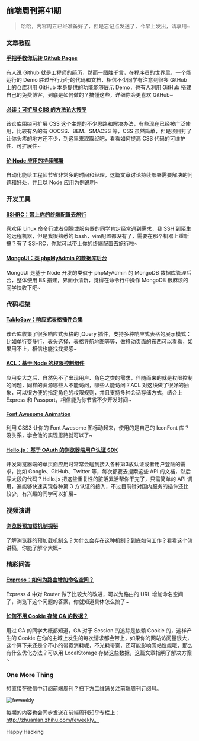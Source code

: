 ## 前端周刊第41期

> 哈哈，内容周五已经准备好了，但是忘记点发送了，今早上发出，请享用~

### 文章教程

#### [手把手教你玩转 Github Pages](http://24ways.org/2013/get-started-with-github-pages/)

有人说 Github 就是工程师的简历，然而一图胜千言，在程序员的世界里，一个能运行的 Demo 胜过千行万行的代码和文档，相信不少同学有注意到很多 GitHub 上的仓库利用 GitHub 本身提供的功能能够展示 Demo，也有人利用 GitHub 搭建自己的免费博客，到底是如何做的？搞懂这些，详细你会更喜欢 GitHub~

#### [必读：可扩展 CSS 的方法论大搜罗](https://github.com/davidtheclark/scalable-css-reading-list)

该仓库围绕可扩展 CSS 这个主题的不少思路和解决办法，有些现在已经被广泛使用，比较有名的有 OOCSS、BEM、SMACSS 等，CSS 虽然简单，但是项目打了让你头疼的地方还不少，到这里来取取经吧，看看如何提高 CSS 代码的可维护性、可扩展性~

#### [论 Node 应用的持续部署](http://blog.risingstack.com/continuous-deployment-of-node-js-applications/)

自动化能给工程师节省非常多的时间和经理，这篇文章讨论持续部署需要解决的问题和好处，并且以 Node 应用为例说明~

### 开发工具

#### [SSHRC：带上你的终端配置去旅行](https://github.com/Russell91/sshrc)

喜欢用 Linux 命令行或者倒腾或服务器的同学肯定经常遇到需求，我 SSH 到陌生的远程机器，但是我很熟悉的 bash，vim配置都没有了，需要在那个机器上重新搞？有了 SSHRC，你就可以带上你的终端配置去旅行啦~

#### [MongoUI：类 phpMyAdmin 的数据库后台](http://webapplog.com/mongoui/)

MongoUI 是基于 Node 开发的类似于 phpMyAdmin 的 MongoDB 数据库管理后台，整体使用 BS 搭建，界面小清新，觉得在命令行中操作 MongoDB 很麻烦的同学快收下吧~

### 代码框架

#### [TableSaw：响应式表格插件合集](https://github.com/filamentgroup/tablesaw)

该仓库收集了很多响应式表格的 jQuery 插件，支持多种响应式表格的展示模式：比如单行变多行，表头选择，表格导航地图等等，做移动页面的东西可以看看，如果用不上，相信也能找找灵感~

#### [ACL：基于 Node 的权限控制组件](https://github.com/optimalbits/node_acl)

应用变大之后，自然免不了出现用户、角色之类的需求，伴随而来的就是权限控制的问题，同样的资源哪些人不能访问，哪些人能访问？ACL 对这块做了很好的抽象，可以很方便的指定角色的权限规则，并且支持多种会话存储方式，结合上 Express 和 Passport，相信能为你节省不少开发时间~

#### [Font Awesome Animation](http://l-lin.github.io/font-awesome-animation/)

利用 CSS3 让你的 Font Awesome 图标动起来，使用的是自己的 IconFont 库？没关系，学会他的实现思路就可以了~

#### [Hello.js：基于 OAuth 的浏览器端用户认证 SDK](http://adodson.com/hello.js/#hellojs)

开发浏览器端的单页面应用时常常会碰到接入各种第3放认证或者用户登陆的需求，比如 Google、GitHub、Twitter 等，每次都要去搜索这些 API 的文档，然后写大段的代码？Hello.js 把这些重复性的脏活累活帮你干完了，只需简单的 API 调用，遍能够快速实现各种第 3 方认证的接入，不过目前针对国内服务的插件还比较少，有兴趣的同学可以扩展~

### 视频演讲

#### [浏览器预加载机制探秘](http://www.slideshare.net/AndyDavies/london-web-standards-20140922-pdf)

了解浏览器的预加载机制么？为什么会存在这种机制？到底如何工作？看看这个演讲稿，你能了解个大概~

### 精彩问答

#### [Express：如何为路由增加命名空间？](http://stackoverflow.com/questions/17173286/how-to-mount-app-get-routes-on-a-particular-path-prefix)

Express 4 中对 Router 做了比较大的改进，可以为路由的 URL 增加命名空间了，浏览下这个问题的答案，你就知道具体怎么搞了~

#### [如何不用 Cookie 存储 GA 的数据？](http://davidmurdoch.com/2014/09/22/google-async-analytics-using-localstorage/)

用过 GA 的同学大概都知道，GA 对于 Session 的追踪是依赖 Cookie 的，这样产生的 Cookie 在你的主域上发生的每次请求都会带上，如果你的网站访问量很大，这个算下来还是个不小的带宽消耗呢，不光耗带宽，还可能影响网站性能哦，那么有什么优化办法？可以用 LocalStorage 存储这些数据，这篇文章指明了解决方案~

### One More Thing

想直接在微信中订阅前端周刊？扫下方二维码关注前端周刊订阅号。

![feweekly](http://www.feweekly.com/img/src/weekly/feweekly/qrcode.jpg)

每期的内容也会同步发送在前端周刊知乎专栏上：http://zhuanlan.zhihu.com/feweekly。

Happy Hacking
